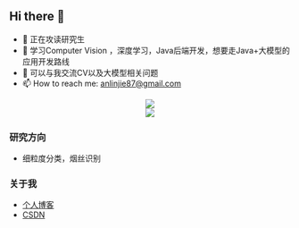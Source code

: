 ## Hi there 👋

<!--
**LovelySimon/LovelySimon** is a ✨ _special_ ✨ repository because its `README.md` (this file) appears on your GitHub profile.

Here are some ideas to get you started:
-->
- 🔭 正在攻读研究生
- 🌱 学习Computer Vision ，深度学习，Java后端开发，想要走Java+大模型的应用开发路线
- 💬 可以与我交流CV以及大模型相关问题
- 📫 How to reach me: anlinjie87@gmail.com
<div align="center">
  <img src="https://github-readme-stats.vercel.app/api?username=LovelySimon&show_icons=true&theme=transparent" /> 
</div>
<div align="center">
  <img src="https://github-readme-stats.vercel.app/api/top-langs/?username=LovelySimon&layout=compact&langs_count=6&text_color=000&icon_color=fff&theme=graywhite" />
</div>

### 研究方向
- 细粒度分类，烟丝识别

### 关于我
- [个人博客](https://lovelysimon.github.io/)
- [CSDN](https://blog.csdn.net/qq_56974632)

